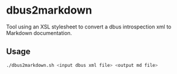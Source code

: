 # dbus2markdown

Tool using an XSL stylesheet to convert a dbus introspection xml to Markdown documentation.

## Usage

```bash
./dbus2markdown.sh <input dbus xml file> <output md file>
```